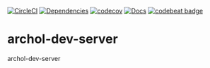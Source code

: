 [![CircleCI](https://circleci.com/gh/archol/archol-dev-server.svg?style=svg)](https://circleci.com/gh/archol/archol-dev-server)
[![Dependencies](https://david-dm.org/archol/archol-dev-server.svg)](https://david-dm.org/archol/archol-dev-server) 
[![codecov](https://codecov.io/gh/codecov/example-typescript/branch/master/graph/badge.svg)](https://codecov.io/gh/archol/archol-dev-server)
[![Docs](https://inch-ci.org/github/archol/archol-dev-server.svg?branch=master)](https://inch-ci.org/github/archol/archol-dev-server/branch/master)
[![codebeat badge](https://codebeat.co/badges/02e306e5-4ab8-42d3-961d-da9ec4949826)](https://codebeat.co/projects/github-com-archol-archol-dev-server-master)

# archol-dev-server


archol-dev-server
